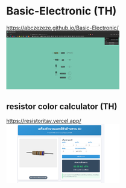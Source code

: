 # Basic-Electronic (TH)
https://abczezeze.github.io/Basic-Electronic/
<br><img src="https://github.com/abczezeze/Basic-Electronic/blob/main/img/basicelec00.png" width=300 hight=300>

## resistor color calculator (TH)
https://resistoritav.vercel.app/
<br><img src="https://github.com/abczezeze/Basic-Electronic/blob/main/img/resistoritav_og_x.jpg"  width=300 hight=300>
